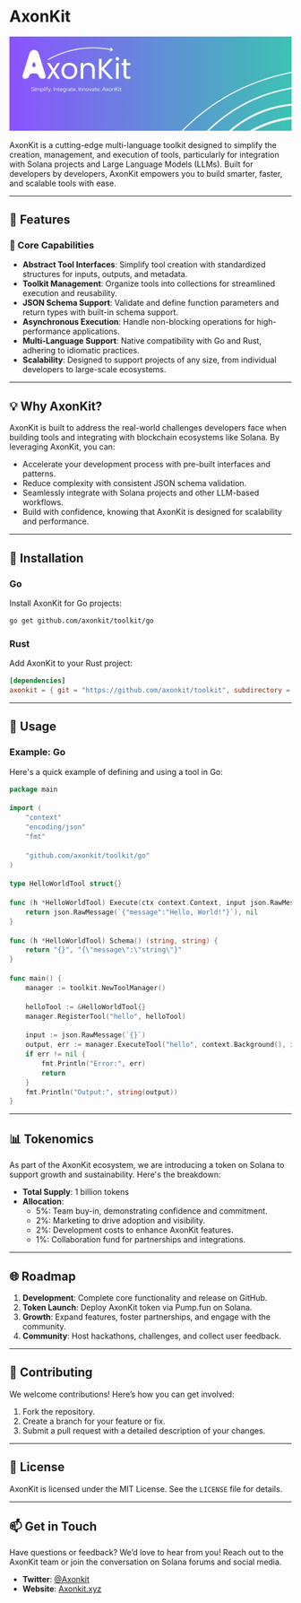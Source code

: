 # AxonKit

![AxonKit Banner](public/banner.jpg)

AxonKit is a cutting-edge multi-language toolkit designed to simplify the creation, management, and execution of tools, particularly for integration with Solana projects and Large Language Models (LLMs). Built for developers by developers, AxonKit empowers you to build smarter, faster, and scalable tools with ease.

---

## 🚀 Features

### 🔧 Core Capabilities

- **Abstract Tool Interfaces**: Simplify tool creation with standardized structures for inputs, outputs, and metadata.
- **Toolkit Management**: Organize tools into collections for streamlined execution and reusability.
- **JSON Schema Support**: Validate and define function parameters and return types with built-in schema support.
- **Asynchronous Execution**: Handle non-blocking operations for high-performance applications.
- **Multi-Language Support**: Native compatibility with Go and Rust, adhering to idiomatic practices.
- **Scalability**: Designed to support projects of any size, from individual developers to large-scale ecosystems.

---

## 💡 Why AxonKit?

AxonKit is built to address the real-world challenges developers face when building tools and integrating with blockchain ecosystems like Solana. By leveraging AxonKit, you can:

- Accelerate your development process with pre-built interfaces and patterns.
- Reduce complexity with consistent JSON schema validation.
- Seamlessly integrate with Solana projects and other LLM-based workflows.
- Build with confidence, knowing that AxonKit is designed for scalability and performance.

---

## 🔨 Installation

### Go
Install AxonKit for Go projects:

```bash
go get github.com/axonkit/toolkit/go
```

### Rust
Add AxonKit to your Rust project:

```toml
[dependencies]
axonkit = { git = "https://github.com/axonkit/toolkit", subdirectory = "rust" }
```

---

## 📖 Usage

### Example: Go
Here's a quick example of defining and using a tool in Go:

```go
package main

import (
    "context"
    "encoding/json"
    "fmt"

    "github.com/axonkit/toolkit/go"
)

type HelloWorldTool struct{}

func (h *HelloWorldTool) Execute(ctx context.Context, input json.RawMessage) (json.RawMessage, error) {
    return json.RawMessage(`{"message":"Hello, World!"}`), nil
}

func (h *HelloWorldTool) Schema() (string, string) {
    return "{}", "{\"message\":\"string\"}"
}

func main() {
    manager := toolkit.NewToolManager()

    helloTool := &HelloWorldTool{}
    manager.RegisterTool("hello", helloTool)

    input := json.RawMessage(`{}`)
    output, err := manager.ExecuteTool("hello", context.Background(), input)
    if err != nil {
        fmt.Println("Error:", err)
        return
    }
    fmt.Println("Output:", string(output))
}
```

---

## 📊 Tokenomics

As part of the AxonKit ecosystem, we are introducing a token on Solana to support growth and sustainability. Here's the breakdown:

- **Total Supply**: 1 billion tokens
- **Allocation**:
  - 5%: Team buy-in, demonstrating confidence and commitment.
  - 2%: Marketing to drive adoption and visibility.
  - 2%: Development costs to enhance AxonKit features.
  - 1%: Collaboration fund for partnerships and integrations.

---

## 🌐 Roadmap

1. **Development**: Complete core functionality and release on GitHub.
2. **Token Launch**: Deploy AxonKit token via Pump.fun on Solana.
3. **Growth**: Expand features, foster partnerships, and engage with the community.
4. **Community**: Host hackathons, challenges, and collect user feedback.

---

## 🤝 Contributing

We welcome contributions! Here’s how you can get involved:

1. Fork the repository.
2. Create a branch for your feature or fix.
3. Submit a pull request with a detailed description of your changes.

---

## 📜 License

AxonKit is licensed under the MIT License. See the `LICENSE` file for details.

---

## 📫 Get in Touch

Have questions or feedback? We’d love to hear from you! Reach out to the AxonKit team or join the conversation on Solana forums and social media.


- **Twitter**: [@Axonkit](http://x.com/axonkit)
- **Website**: [Axonkit.xyz](http://axonkit.xyz)
